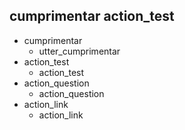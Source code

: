 ## cumprimentar action_test
* cumprimentar
    - utter_cumprimentar
* action_test
    - action_test
* action_question
    - action_question
* action_link
    - action_link